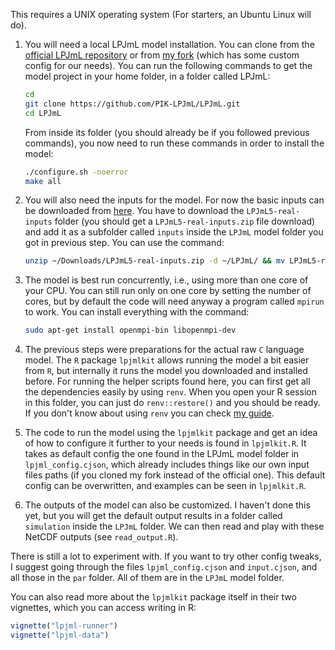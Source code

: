 This requires a UNIX operating system (For starters, an Ubuntu Linux will do).

1. You will need a local LPJmL model installation. You can clone from the
    [official LPJmL repository](https://github.com/PIK-LPJmL/LPJmL) or from
    [my fork](https://github.com/lbm364dl/LPJmL) (which has some custom config
    for our needs). You can run the following commands to get the model project
    in your home folder, in a folder called LPJmL:
    ```bash
    cd
    git clone https://github.com/PIK-LPJmL/LPJmL.git
    cd LPJmL
    ```
    From inside its folder (you should already be if you followed previous
    commands), you now need to run these commands in order to install the model:
    ```bash
    ./configure.sh -noerror
    make all
    ```

2. You will also need the inputs for the model. For now the basic inputs
    can be downloaded from
    [here](https://saco.csic.es/s/nrJ3JGPZyZeQMW8?path=%2FData).
    You have to download the `LPJmL5-real-inputs` folder (you should get a
    `LPJmL5-real-inputs.zip` file download) and add it as a subfolder called
    `inputs` inside the `LPJmL` model folder you got in previous step. You can
    use the command:
    ```bash
    unzip ~/Downloads/LPJmL5-real-inputs.zip -d ~/LPJmL/ && mv LPJmL5-real-inputs inputs
    ```

3. The model is best run concurrently, i.e., using more than one core
    of your CPU. You can still run only on one core by setting the number of
    cores, but by default the code will need anyway a program called `mpirun`
    to work. You can install everything with the command:
    ```bash
    sudo apt-get install openmpi-bin libopenmpi-dev
    ```

4. The previous steps were preparations for the actual raw `C` language model.
    The `R` package `lpjmlkit` allows running the model a bit easier from `R`,
    but internally it runs the model you downloaded and installed before. For
    running the helper scripts found here, you can first get all the
    dependencies easily by using `renv`. When you open your R session in this
    folder, you can just do `renv::restore()` and you should be ready. If you
    don't know about using `renv` you can check
    [my guide](https://eduaguilera.github.io/WHEP/articles/workflow-intro.html#virtual-environments-with-renv).


5. The code to run the model using the `lpjmlkit` package and get an idea of how
    to configure it further to your needs is found in `lpjmlkit.R`. It takes as
    default config the one found in the LPJmL model folder in `lpjml_config.cjson`,
    which already includes things like our own input files paths (if you cloned my
    fork instead of the official one). This default config can be overwritten, and
    examples can be seen in `lpjmlkit.R`.

6. The outputs of the model can also be customized. I haven't done this yet, but
    you will get the default output results in a folder called `simulation` inside
    the `LPJmL` folder. We can then read and play with these NetCDF outputs (see
    `read_output.R`).

There is still a lot to experiment with. If you want to try other config tweaks,
I suggest going through the files `lpjml_config.cjson` and `input.cjson`, and
all those in the `par` folder. All of them are in the `LPJmL` model folder.

You can also read more about the `lpjmlkit` package itself in their two
vignettes, which you can access writing in R:
```r
vignette("lpjml-runner")
vignette("lpjml-data")
```
